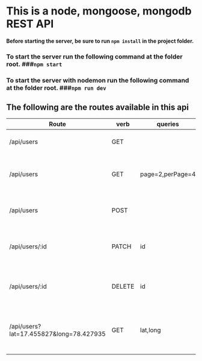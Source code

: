 # This is a node, mongoose, mongodb REST API

#### Before starting the server, be sure to run `npm install` in the project folder.

### To start the server run the following command at the folder root. ###`npm start`

### To start the server with nodemon run the following command at the folder root. ###`npm run dev`

## The following are the routes available in this api

| Route                                   | verb   | queries          | result                                            |
| --------------------------------------- | ------ | ---------------- | ------------------------------------------------- |
| /api/users                              | GET    |                  | all users sorted by createdAt                     |
| /api/users                              | GET    | page=2,perPage=4 | gives 4 results on page 2, Pagination available   |
| /api/users                              | POST   |                  | posts a new user on to the database               |
| /api/users/:id                          | PATCH  | id               | use id from get users to update the user          |
| /api/users/:id                          | DELETE | id               | use id from get users to delete the user          |
| /api/users?lat=17.455827&long=78.427935 | GET    | lat,long         | users near the given lat and long in sorted order |

